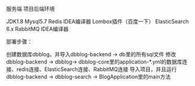 
服务端
项目后端环境

JDK1.8
Mysql5.7
Redis
IDEA编译器
Lombox插件（百度一下）
ElasticSearch 6.x
RabbitMQ
IDEA编译器



部署步骤：

创建数据库dbblog，并导入dbblog-backend -> db里的所有sql文件
修改dbblog-backend -> dbblog-> dbblog-core里的application-*.yml的数据库连接、redis连接、ElasticSearch连接、RabbitMQ连接
导入项目，并且运行dbblog-backend -> dbblog-search -> BlogApplication里的main方法